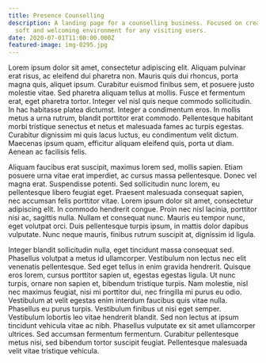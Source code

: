 ```yaml
---
title: Presence Counselling
description: A landing page for a counselling business. Focused on creating a
  soft and welcoming environment for any visiting users.
date: 2020-07-01T11:00:00.000Z
featured-image: img-0295.jpg
---
```

Lorem ipsum dolor sit amet, consectetur adipiscing elit. Aliquam pulvinar erat risus, ac eleifend dui pharetra non. Mauris quis dui rhoncus, porta magna quis, aliquet ipsum. Curabitur euismod finibus sem, et posuere justo molestie vitae. Sed pharetra aliquam tellus at mollis. Fusce et fermentum erat, eget pharetra tortor. Integer vel nisl quis neque commodo sollicitudin. In hac habitasse platea dictumst. Integer a condimentum eros. In mollis metus a urna rutrum, blandit porttitor erat commodo. Pellentesque habitant morbi tristique senectus et netus et malesuada fames ac turpis egestas. Curabitur dignissim mi quis lacus luctus, eu condimentum velit dictum. Maecenas ipsum quam, efficitur aliquam eleifend quis, porta ut diam. Aenean ac facilisis felis.

Aliquam faucibus erat suscipit, maximus lorem sed, mollis sapien. Etiam posuere urna vitae erat imperdiet, ac cursus massa pellentesque. Donec vel magna erat. Suspendisse potenti. Sed sollicitudin nunc lorem, eu pellentesque libero feugiat eget. Praesent malesuada consequat sapien, nec accumsan felis porttitor vitae. Lorem ipsum dolor sit amet, consectetur adipiscing elit. In commodo hendrerit congue. Proin nec nisl lacinia, porttitor nisi ac, sagittis nulla. Nullam et consequat nunc. Mauris eu tempor nunc, eget volutpat orci. Duis pellentesque turpis ipsum, in mattis dolor dapibus vulputate. Nunc neque mauris, finibus rutrum suscipit at, dignissim id ligula.

Integer blandit sollicitudin nulla, eget tincidunt massa consequat sed. Phasellus volutpat a metus id ullamcorper. Vestibulum non lectus nec elit venenatis pellentesque. Sed eget tellus in enim gravida hendrerit. Quisque eros lorem, cursus porttitor sapien ut, egestas egestas ligula. Ut nunc turpis, ornare non sapien et, bibendum tristique turpis. Nam molestie, nisl nec maximus feugiat, nisi mi porttitor dui, nec fringilla mi purus eu odio. Vestibulum at velit egestas enim interdum faucibus quis vitae nulla. Phasellus eu purus turpis. Vestibulum finibus ut nisi eget semper. Vestibulum lobortis leo vitae hendrerit blandit. Sed non lectus at ipsum tincidunt vehicula vitae ac nibh. Phasellus vulputate ex sit amet ullamcorper ultrices. Sed accumsan fermentum fermentum. Curabitur pellentesque metus nisi, sed bibendum tortor suscipit feugiat. Pellentesque malesuada velit vitae tristique vehicula.